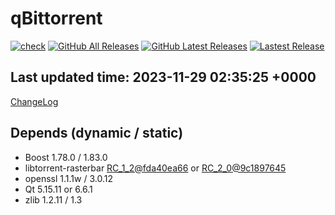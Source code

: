 # qBittorrent
[![check](https://github.com/brvphoenix/auto-build/actions/workflows/ci.yml/badge.svg?event=push)](https://github.com/brvphoenix/auto-build/actions)
[![GitHub All Releases](https://img.shields.io/github/downloads/brvphoenix/auto-build/total)](https://github.com/brvphoenix/auto-build/releases)
[![GitHub Latest Releases](https://img.shields.io/github/downloads/brvphoenix/auto-build/latest/total)](https://github.com/brvphoenix/auto-build/releases/latest)
[![Lastest Release](https://img.shields.io/github/v/release/brvphoenix/auto-build.svg?logo=github&cacheSeconds=10&label=latest)](https://github.com/brvphoenix/auto-build/releases/latest)

## Last updated time: 2023-11-29 02:35:25 +0000
[ChangeLog](https://github.com/qbittorrent/qBittorrent/blob/v4_6_x/Changelog)

## Depends (dynamic / static)
* Boost 1.78.0 / 1.83.0
* libtorrent-rasterbar [RC_1_2@fda40ea66](https://github.com/arvidn/libtorrent/commits/RC_1_2?before=fda40ea66b1a7ce20b4a2a59fdca20c3382f64b3+35&branch=RC_1_2) or [RC_2_0@9c1897645](https://github.com/arvidn/libtorrent/commits/RC_2_0?before=9c1897645265c6a450930e766ab46c02a240891f+35&branch=RC_2_0)
* openssl 1.1.1w / 3.0.12
* Qt 5.15.11 or 6.6.1
* zlib 1.2.11 / 1.3
